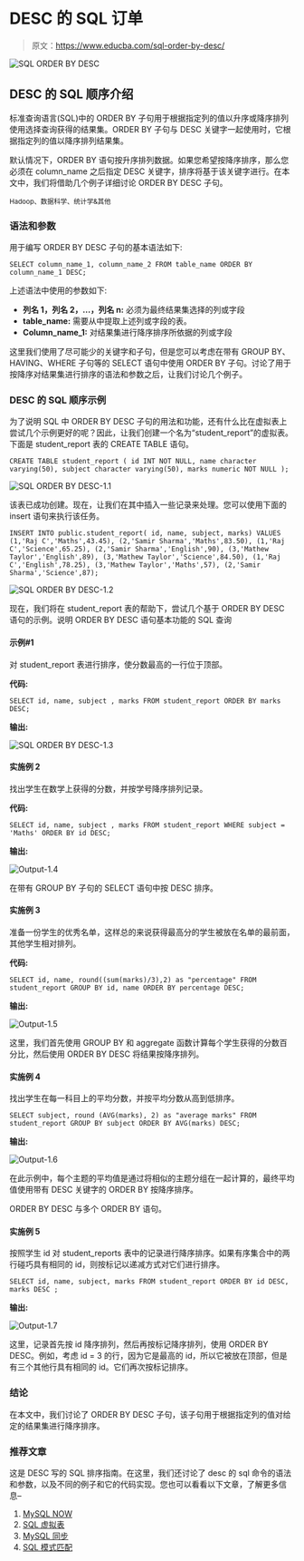# DESC 的 SQL 订单

> 原文：<https://www.educba.com/sql-order-by-desc/>

![SQL ORDER BY DESC](img/48142e78e6f15f143958dffb45d90de9.png)



## DESC 的 SQL 顺序介绍

标准查询语言(SQL)中的 ORDER BY 子句用于根据指定列的值以升序或降序排列使用选择查询获得的结果集。ORDER BY 子句与 DESC 关键字一起使用时，它根据指定列的值以降序排列结果集。

默认情况下，ORDER BY 语句按升序排列数据。如果您希望按降序排序，那么您必须在 column_name 之后指定 DESC 关键字，排序将基于该关键字进行。在本文中，我们将借助几个例子详细讨论 ORDER BY DESC 子句。

<small>Hadoop、数据科学、统计学&其他</small>

### 语法和参数

用于编写 ORDER BY DESC 子句的基本语法如下:

`SELECT column_name_1, column_name_2
FROM
table_name
ORDER BY column_name_1 DESC;`

上述语法中使用的参数如下:

*   **列名 1，列名 2，…，列名 n:** 必须为最终结果集选择的列或字段
*   **table_name:** 需要从中提取上述列或字段的表。
*   **Column_name_1:** 对结果集进行降序排序所依据的列或字段

这里我们使用了尽可能少的关键字和子句，但是您可以考虑在带有 GROUP BY、HAVING、WHERE 子句等的 SELECT 语句中使用 ORDER BY 子句。讨论了用于按降序对结果集进行排序的语法和参数之后，让我们讨论几个例子。

### DESC 的 SQL 顺序示例

为了说明 SQL 中 ORDER BY DESC 子句的用法和功能，还有什么比在虚拟表上尝试几个示例更好的呢？因此，让我们创建一个名为“student_report”的虚拟表。下面是 student_report 表的 CREATE TABLE 语句。

`CREATE TABLE student_report (
id INT NOT NULL,
name character varying(50),
subject character varying(50),
marks numeric NOT NULL
);`

![SQL ORDER BY DESC-1.1](img/1a56e5bd29f7ddc75b245c159dcd50c8.png)



该表已成功创建。现在，让我们在其中插入一些记录来处理。您可以使用下面的 insert 语句来执行该任务。

`INSERT INTO public.student_report(
id, name, subject, marks)
VALUES (1,'Raj C','Maths',43.45),
(2,'Samir Sharma','Maths',83.50),
(1,'Raj C','Science',65.25),
(2,'Samir Sharma','English',90),
(3,'Mathew Taylor','English',89),
(3,'Mathew Taylor','Science',84.50),
(1,'Raj C','English',78.25),
(3,'Mathew Taylor','Maths',57),
(2,'Samir Sharma','Science',87);`

![SQL ORDER BY DESC-1.2](img/9e2dfa8d0fd1b6ccca0563d31486325f.png)



现在，我们将在 student_report 表的帮助下，尝试几个基于 ORDER BY DESC 语句的示例。说明 ORDER BY DESC 语句基本功能的 SQL 查询

#### 示例#1

对 student_report 表进行排序，使分数最高的一行位于顶部。

**代码:**

`SELECT id, name, subject , marks
FROM student_report
ORDER BY marks DESC;`

**输出:**

![SQL ORDER BY DESC-1.3](img/d3343c92ffd64ebb474ad66c029c2372.png)



#### 实施例 2

找出学生在数学上获得的分数，并按学号降序排列记录。

**代码:**

`SELECT id, name, subject , marks
FROM student_report
WHERE subject = 'Maths'
ORDER BY id DESC;`

**输出:**

![Output-1.4](img/67a168d65f28a771f0c8ae2aede1bd1e.png)



在带有 GROUP BY 子句的 SELECT 语句中按 DESC 排序。

#### 实施例 3

准备一份学生的优秀名单，这样总的来说获得最高分的学生被放在名单的最前面，其他学生相对排列。

**代码:**

`SELECT id, name, round((sum(marks)/3),2) as "percentage"
FROM student_report
GROUP BY id, name
ORDER BY percentage DESC;`

**输出:**

![Output-1.5](img/87e95460f3d51ec8128f0a6c43189ef5.png)



这里，我们首先使用 GROUP BY 和 aggregate 函数计算每个学生获得的分数百分比，然后使用 ORDER BY DESC 将结果按降序排列。

#### 实施例 4

找出学生在每一科目上的平均分数，并按平均分数从高到低排序。

`SELECT subject, round (AVG(marks), 2) as "average marks"
FROM student_report
GROUP BY subject
ORDER BY AVG(marks) DESC;`

**输出:**

![Output-1.6](img/d6ffbe66928c00b333bdb47c04f45b9e.png)



在此示例中，每个主题的平均值是通过将相似的主题分组在一起计算的，最终平均值使用带有 DESC 关键字的 ORDER BY 按降序排序。

ORDER BY DESC 与多个 ORDER BY 语句。

#### 实施例 5

按照学生 id 对 student_reports 表中的记录进行降序排序。如果有序集合中的两行碰巧具有相同的 id，则按标记以递减方式对它们进行排序。

`SELECT id, name, subject, marks
FROM student_report
ORDER BY id DESC, marks DESC ;`

**输出:**

![Output-1.7](img/a60c98a85f5c1c9f97dd9e03f1ade273.png)



这里，记录首先按 id 降序排列，然后再按标记降序排列，使用 ORDER BY DESC。例如，考虑 id = 3 的行，因为它是最高的 id，所以它被放在顶部，但是有三个其他行具有相同的 id。它们再次按标记排序。

### 结论

在本文中，我们讨论了 ORDER BY DESC 子句，该子句用于根据指定列的值对给定的结果集进行降序排序。

### 推荐文章

这是 DESC 写的 SQL 排序指南。在这里，我们还讨论了 desc 的 sql 命令的语法和参数，以及不同的例子和它的代码实现。您也可以看看以下文章，了解更多信息–

1.  [MySQL NOW](https://www.educba.com/mysql-now/)
2.  [SQL 虚拟表](https://www.educba.com/sql-virtual-table/)
3.  [MySQL 同步](https://www.educba.com/mysql-sync/)
4.  [SQL 模式匹配](https://www.educba.com/sql-pattern-matching/)





